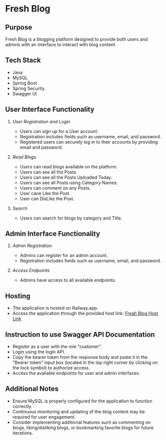 # Fresh Blog

## Purpose
Fresh Blog is a blogging platform designed to provide both users and admins with an interface to interact with blog content.

## Tech Stack
- Java
- MySQL
- Spring Boot
- Spring Security
- Swagger UI

## User Interface Functionality
1. *User Registration and Login*
   - Users can sign up for a User account.
   - Registration includes fields such as username, email, and password.
   - Registered users can securely log in to their accounts by providing email and password.

2. *Read Blogs*
   - Users can read blogs available on the platform.
   - Users can see all the Posts.
   - Users can see all the Posts Uploaded Today.
   - Users can see all Posts using Category Names.
   - Users can comment on any Posts.
   - User cane Like the Post.
   - User can DisLike the Post.

3. *Search*
   - Users can search for blogs by category and Title.

## Admin Interface Functionality
1. *Admin Registration*
   - Admins can register for an admin account.
   - Registration includes fields such as username, email, and password.

2. *Access Endpoints*
   - Admins have access to all available endpoints.

## Hosting
- The application is hosted on Railway.app.
- Access the application through the provided host link: [Freah Blog Host Link](https://alphaware-production.up.railway.app/swagger-ui/index.html)

## Instruction to use Swagger API Documentation
- Register as a user with the role "customer".
- Login using the login API.
- Copy the bearer token from the response body and paste it in the "Bearer token" input box (located in the top right corner by clicking on the lock symbol) to authorize access.
- Access the available endpoints for user and admin interfaces.

## Additional Notes
- Ensure MySQL is properly configured for the application to function correctly.
- Continuous monitoring and updating of the blog content may be required for user engagement.
- Consider implementing additional features such as commenting on blogs, liking/disliking blogs, or bookmarking favorite blogs for future iterations.
